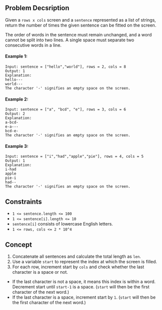 ## Problem Decsription

Given a `rows x cols` screen and a `sentence` represented as a list of strings, return the number of times the given sentence can be fitted on the screen.

The order of words in the sentence must remain unchanged, and a word cannot be split into two lines. A single space must separate two consecutive words in a line.


#### Example 1:
```plaintext
Input: sentence = ["hello","world"], rows = 2, cols = 8
Output: 1
Explanation:
hello---
world---
The character '-' signifies an empty space on the screen.
```
#### Example 2:
```plaintext
Input: sentence = ["a", "bcd", "e"], rows = 3, cols = 6
Output: 2
Explanation:
a-bcd- 
e-a---
bcd-e-
The character '-' signifies an empty space on the screen.
```
#### Example 3:
```plaintext
Input: sentence = ["i","had","apple","pie"], rows = 4, cols = 5
Output: 1
Explanation:
i-had
apple
pie-i
had--
The character '-' signifies an empty space on the screen.
```

## Constraints

- `1 <= sentence.length <= 100`
- `1 <= sentence[i].length <= 10`
- `sentence[i]` consists of lowercase English letters.
- `1 <= rows, cols <= 2 * 10^4`

## Concept
1. Concatenate all sentences and calculate the total length as `len`.
2. Use a variable `start` to represent the index at which the screen is filled.
3. For each row, increment start by `cols` and check whether the last character is a space or not.
 - If the last character is not a space, it means this index is within a word. Decrement start until `start-1` is a space. (`start` will then be the first character of the next word.)
 - If the last character is a space, increment start by `1`. (`start` will then be the first character of the next word.)
